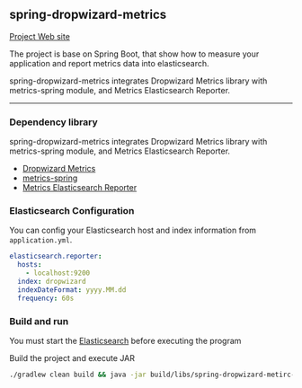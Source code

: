 ## spring-dropwizard-metrics

[Project Web site](https://rich0423.github.io/spring-dropwizard-metrics/)

The project is base on Spring Boot, that show how to measure your application and report metrics data into elasticsearch.

spring-dropwizard-metrics integrates Dropwizard Metrics library with metrics-spring module, and Metrics Elasticsearch Reporter.

---

### Dependency library
spring-dropwizard-metrics integrates Dropwizard Metrics library with metrics-spring module, and Metrics Elasticsearch Reporter.

* [Dropwizard Metrics](http://metrics.dropwizard.io/)
* [metrics-spring](http://metrics.ryantenney.com/)
* [Metrics Elasticsearch Reporter](https://github.com/elastic/elasticsearch-metrics-reporter-java)

### Elasticsearch Configuration
You can config your Elasticsearch host and index information from `application.yml`.

```yaml
elasticsearch.reporter:
  hosts: 
    - localhost:9200
  index: dropwizard
  indexDateFormat: yyyy.MM.dd
  frequency: 60s
```

### Build and run 
You must start the [Elasticsearch](https://www.elastic.co/) before executing the program

Build the project and execute JAR
```bash
./gradlew clean build && java -jar build/libs/spring-dropwizard-metirc-0.0.1.jar
```

